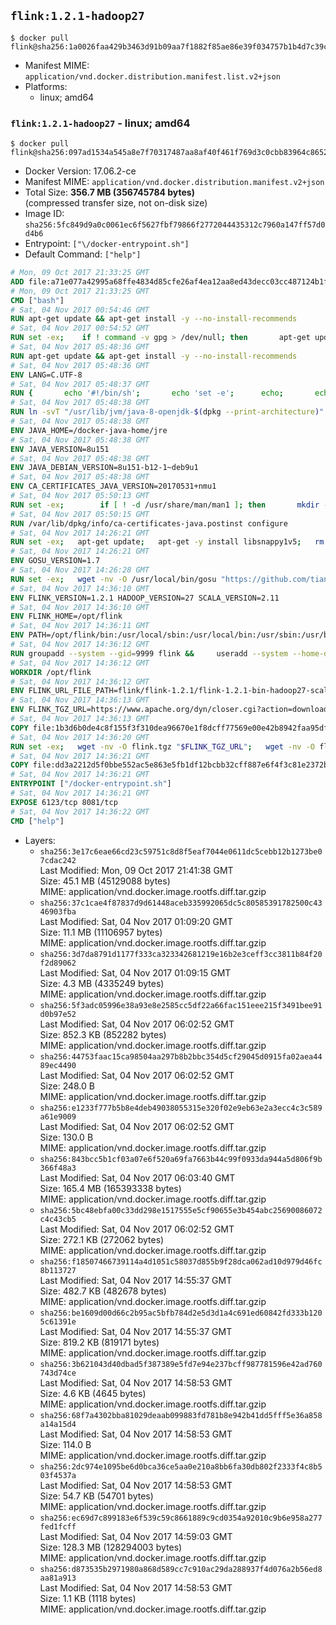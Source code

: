 ## `flink:1.2.1-hadoop27`

```console
$ docker pull flink@sha256:1a0026faa429b3463d91b09aa7f1882f85ae86e39f034757b1b4d7c39c85d074
```

-	Manifest MIME: `application/vnd.docker.distribution.manifest.list.v2+json`
-	Platforms:
	-	linux; amd64

### `flink:1.2.1-hadoop27` - linux; amd64

```console
$ docker pull flink@sha256:097ad1534a545a8e7f70317487aa8af40f461f769d3c0cbb83964c8652292fa1
```

-	Docker Version: 17.06.2-ce
-	Manifest MIME: `application/vnd.docker.distribution.manifest.v2+json`
-	Total Size: **356.7 MB (356745784 bytes)**  
	(compressed transfer size, not on-disk size)
-	Image ID: `sha256:5fc849d9a0c0061ec6f5627fbf79866f2772044435312c7960a147ff57d0d4b6`
-	Entrypoint: `["\/docker-entrypoint.sh"]`
-	Default Command: `["help"]`

```dockerfile
# Mon, 09 Oct 2017 21:33:25 GMT
ADD file:a71e077a42995a68ffe4834d85cfe26af4ea12aa8ed43decc03cc487124b1f70 in / 
# Mon, 09 Oct 2017 21:33:25 GMT
CMD ["bash"]
# Sat, 04 Nov 2017 00:54:46 GMT
RUN apt-get update && apt-get install -y --no-install-recommends 		ca-certificates 		curl 		wget 	&& rm -rf /var/lib/apt/lists/*
# Sat, 04 Nov 2017 00:54:52 GMT
RUN set -ex; 	if ! command -v gpg > /dev/null; then 		apt-get update; 		apt-get install -y --no-install-recommends 			gnupg 			dirmngr 		; 		rm -rf /var/lib/apt/lists/*; 	fi
# Sat, 04 Nov 2017 05:48:36 GMT
RUN apt-get update && apt-get install -y --no-install-recommends 		bzip2 		unzip 		xz-utils 	&& rm -rf /var/lib/apt/lists/*
# Sat, 04 Nov 2017 05:48:36 GMT
ENV LANG=C.UTF-8
# Sat, 04 Nov 2017 05:48:37 GMT
RUN { 		echo '#!/bin/sh'; 		echo 'set -e'; 		echo; 		echo 'dirname "$(dirname "$(readlink -f "$(which javac || which java)")")"'; 	} > /usr/local/bin/docker-java-home 	&& chmod +x /usr/local/bin/docker-java-home
# Sat, 04 Nov 2017 05:48:38 GMT
RUN ln -svT "/usr/lib/jvm/java-8-openjdk-$(dpkg --print-architecture)" /docker-java-home
# Sat, 04 Nov 2017 05:48:38 GMT
ENV JAVA_HOME=/docker-java-home/jre
# Sat, 04 Nov 2017 05:48:38 GMT
ENV JAVA_VERSION=8u151
# Sat, 04 Nov 2017 05:48:38 GMT
ENV JAVA_DEBIAN_VERSION=8u151-b12-1~deb9u1
# Sat, 04 Nov 2017 05:48:38 GMT
ENV CA_CERTIFICATES_JAVA_VERSION=20170531+nmu1
# Sat, 04 Nov 2017 05:50:13 GMT
RUN set -ex; 		if [ ! -d /usr/share/man/man1 ]; then 		mkdir -p /usr/share/man/man1; 	fi; 		apt-get update; 	apt-get install -y 		openjdk-8-jre="$JAVA_DEBIAN_VERSION" 		ca-certificates-java="$CA_CERTIFICATES_JAVA_VERSION" 	; 	rm -rf /var/lib/apt/lists/*; 		[ "$(readlink -f "$JAVA_HOME")" = "$(docker-java-home)" ]; 		update-alternatives --get-selections | awk -v home="$(readlink -f "$JAVA_HOME")" 'index($3, home) == 1 { $2 = "manual"; print | "update-alternatives --set-selections" }'; 	update-alternatives --query java | grep -q 'Status: manual'
# Sat, 04 Nov 2017 05:50:15 GMT
RUN /var/lib/dpkg/info/ca-certificates-java.postinst configure
# Sat, 04 Nov 2017 14:26:21 GMT
RUN set -ex;   apt-get update;   apt-get -y install libsnappy1v5;   rm -rf /var/lib/apt/lists/*
# Sat, 04 Nov 2017 14:26:21 GMT
ENV GOSU_VERSION=1.7
# Sat, 04 Nov 2017 14:26:28 GMT
RUN set -ex;   wget -nv -O /usr/local/bin/gosu "https://github.com/tianon/gosu/releases/download/$GOSU_VERSION/gosu-$(dpkg --print-architecture)";   wget -nv -O /usr/local/bin/gosu.asc "https://github.com/tianon/gosu/releases/download/$GOSU_VERSION/gosu-$(dpkg --print-architecture).asc";   export GNUPGHOME="$(mktemp -d)";   gpg --keyserver ha.pool.sks-keyservers.net --recv-keys B42F6819007F00F88E364FD4036A9C25BF357DD4;   gpg --batch --verify /usr/local/bin/gosu.asc /usr/local/bin/gosu;   rm -rf "$GNUPGHOME" /usr/local/bin/gosu.asc;   chmod +x /usr/local/bin/gosu;   gosu nobody true
# Sat, 04 Nov 2017 14:36:10 GMT
ENV FLINK_VERSION=1.2.1 HADOOP_VERSION=27 SCALA_VERSION=2.11
# Sat, 04 Nov 2017 14:36:10 GMT
ENV FLINK_HOME=/opt/flink
# Sat, 04 Nov 2017 14:36:11 GMT
ENV PATH=/opt/flink/bin:/usr/local/sbin:/usr/local/bin:/usr/sbin:/usr/bin:/sbin:/bin
# Sat, 04 Nov 2017 14:36:12 GMT
RUN groupadd --system --gid=9999 flink &&     useradd --system --home-dir $FLINK_HOME --uid=9999 --gid=flink flink
# Sat, 04 Nov 2017 14:36:12 GMT
WORKDIR /opt/flink
# Sat, 04 Nov 2017 14:36:12 GMT
ENV FLINK_URL_FILE_PATH=flink/flink-1.2.1/flink-1.2.1-bin-hadoop27-scala_2.11.tgz
# Sat, 04 Nov 2017 14:36:13 GMT
ENV FLINK_TGZ_URL=https://www.apache.org/dyn/closer.cgi?action=download&filename=flink/flink-1.2.1/flink-1.2.1-bin-hadoop27-scala_2.11.tgz FLINK_ASC_URL=https://www.apache.org/dist/flink/flink-1.2.1/flink-1.2.1-bin-hadoop27-scala_2.11.tgz.asc
# Sat, 04 Nov 2017 14:36:13 GMT
COPY file:1b3d6b0de4c8f155f3f310dea96670e1f8dcff77569e00e42b8942faa95df302 in /KEYS 
# Sat, 04 Nov 2017 14:36:20 GMT
RUN set -ex;   wget -nv -O flink.tgz "$FLINK_TGZ_URL";   wget -nv -O flink.tgz.asc "$FLINK_ASC_URL";     export GNUPGHOME="$(mktemp -d)";   gpg --import /KEYS;   gpg --batch --verify flink.tgz.asc flink.tgz;   rm -rf "$GNUPGHOME" flink.tgz.asc;     tar -xf flink.tgz --strip-components=1;   rm flink.tgz;     chown -R flink:flink .;
# Sat, 04 Nov 2017 14:36:21 GMT
COPY file:dd3a2212d5f0bbe552ac5e863e5fb1df12bcbb32cff887e6f4f3c81e2372b6c1 in / 
# Sat, 04 Nov 2017 14:36:21 GMT
ENTRYPOINT ["/docker-entrypoint.sh"]
# Sat, 04 Nov 2017 14:36:21 GMT
EXPOSE 6123/tcp 8081/tcp
# Sat, 04 Nov 2017 14:36:22 GMT
CMD ["help"]
```

-	Layers:
	-	`sha256:3e17c6eae66cd23c59751c8d8f5eaf7044e0611dc5cebb12b1273be07cdac242`  
		Last Modified: Mon, 09 Oct 2017 21:41:38 GMT  
		Size: 45.1 MB (45129088 bytes)  
		MIME: application/vnd.docker.image.rootfs.diff.tar.gzip
	-	`sha256:37c1cae4f87837d9d61448aceb335992065dc5c80585391782500c4346903fba`  
		Last Modified: Sat, 04 Nov 2017 01:09:20 GMT  
		Size: 11.1 MB (11106957 bytes)  
		MIME: application/vnd.docker.image.rootfs.diff.tar.gzip
	-	`sha256:3d7da8791d1177f333ca323342681219e16b2e3ceff3cc3811b84f20f2d89062`  
		Last Modified: Sat, 04 Nov 2017 01:09:15 GMT  
		Size: 4.3 MB (4335249 bytes)  
		MIME: application/vnd.docker.image.rootfs.diff.tar.gzip
	-	`sha256:5f3adc05996e38a93e8e2585cc5df22a66fac151eee215f3491bee91d0b97e52`  
		Last Modified: Sat, 04 Nov 2017 06:02:52 GMT  
		Size: 852.3 KB (852282 bytes)  
		MIME: application/vnd.docker.image.rootfs.diff.tar.gzip
	-	`sha256:44753faac15ca98504aa297b8b2bbc354d5cf29045d0915fa02aea4489ec4490`  
		Last Modified: Sat, 04 Nov 2017 06:02:52 GMT  
		Size: 248.0 B  
		MIME: application/vnd.docker.image.rootfs.diff.tar.gzip
	-	`sha256:e1233f777b5b8e4deb49038055315e320f02e9eb63e2a3ecc4c3c589a61e9009`  
		Last Modified: Sat, 04 Nov 2017 06:02:52 GMT  
		Size: 130.0 B  
		MIME: application/vnd.docker.image.rootfs.diff.tar.gzip
	-	`sha256:843bcc5b1cf03a07e6f520a69fa7663b44c99f0933da944a5d806f9b366f48a3`  
		Last Modified: Sat, 04 Nov 2017 06:03:40 GMT  
		Size: 165.4 MB (165393338 bytes)  
		MIME: application/vnd.docker.image.rootfs.diff.tar.gzip
	-	`sha256:5bc48ebfa00c33dd298e1517555e5cf90655e3b454abc25690086072c4c43cb5`  
		Last Modified: Sat, 04 Nov 2017 06:02:52 GMT  
		Size: 272.1 KB (272062 bytes)  
		MIME: application/vnd.docker.image.rootfs.diff.tar.gzip
	-	`sha256:f18507466739114a4d1051c58037d855b9f28dca062ad10d979d46fc8b113727`  
		Last Modified: Sat, 04 Nov 2017 14:55:37 GMT  
		Size: 482.7 KB (482678 bytes)  
		MIME: application/vnd.docker.image.rootfs.diff.tar.gzip
	-	`sha256:be1609d00d66c2b95ac5bfb784d2e5d3d1a4c691ed60842fd333b1205c61391e`  
		Last Modified: Sat, 04 Nov 2017 14:55:37 GMT  
		Size: 819.2 KB (819171 bytes)  
		MIME: application/vnd.docker.image.rootfs.diff.tar.gzip
	-	`sha256:3b621043d40dbad5f387389e5fd7e94e237bcff987781596e42ad760743d74ce`  
		Last Modified: Sat, 04 Nov 2017 14:58:53 GMT  
		Size: 4.6 KB (4645 bytes)  
		MIME: application/vnd.docker.image.rootfs.diff.tar.gzip
	-	`sha256:68f7a4302bba81029deaab099883fd781b8e942b41dd5fff5e36a858a14a15d4`  
		Last Modified: Sat, 04 Nov 2017 14:58:53 GMT  
		Size: 114.0 B  
		MIME: application/vnd.docker.image.rootfs.diff.tar.gzip
	-	`sha256:2dc974e1095be6d0bca36ce5aa0e210a8bb6fa30db802f2333f4c8b503f4537a`  
		Last Modified: Sat, 04 Nov 2017 14:58:53 GMT  
		Size: 54.7 KB (54701 bytes)  
		MIME: application/vnd.docker.image.rootfs.diff.tar.gzip
	-	`sha256:ec69d7c899183e6f539c59c8661889c9cd0354a92010c9b6e958a277fed1fcff`  
		Last Modified: Sat, 04 Nov 2017 14:59:03 GMT  
		Size: 128.3 MB (128294003 bytes)  
		MIME: application/vnd.docker.image.rootfs.diff.tar.gzip
	-	`sha256:d873535b2971980a868d589cc7c910ac29da288937f4d076a2b56ed8aa81a913`  
		Last Modified: Sat, 04 Nov 2017 14:58:53 GMT  
		Size: 1.1 KB (1118 bytes)  
		MIME: application/vnd.docker.image.rootfs.diff.tar.gzip
